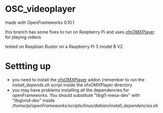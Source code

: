 # OSC_videoplayer
made with OpenFrameworks 0.10.1

this branch has some fixes to run on Raspberry Pi and uses [ofxOMXPlayer](http://https://github.com/jvcleave/ofxOMXPlayer "ofxOMXPlayer") for playing videos

tested on Raspbian Buster on a Raspberry Pi 3 model B V2

# Settting up
- you need to install the [ofxOMXPlayer](http://https://github.com/jvcleave/ofxOMXPlayer "ofxOMXPlayer") addon (remember to run the *install_depends.sh* script inside the ofxOMXPlayer directory
- you may have problems installing all the dependencies for openFrameworks. You should substitute "libgl1-mesa-dev" with "libglvnd-dev" inside */home/pi/openFrameworks/scripts/linux/debian/install_dependencies.sh*

